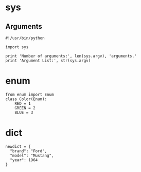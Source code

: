 # sys

## Arguments
```console
#!/usr/bin/python

import sys

print 'Number of arguments:', len(sys.argv), 'arguments.'
print 'Argument List:', str(sys.argv)
```

# enum
```console
from enum import Enum
class Color(Enum):
    RED = 1
    GREEN = 2
    BLUE = 3
```

# dict
```console
newdict = {
  "brand": "Ford",
  "model": "Mustang",
  "year": 1964
}
```
